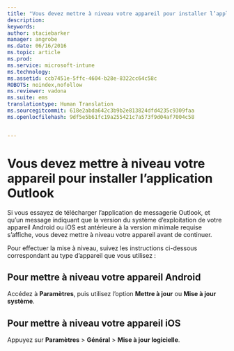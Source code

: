 ```yaml
---
title: "Vous devez mettre à niveau votre appareil pour installer l’application Outlook | Microsoft Intune"
description: 
keywords: 
author: staciebarker
manager: angrobe
ms.date: 06/16/2016
ms.topic: article
ms.prod: 
ms.service: microsoft-intune
ms.technology: 
ms.assetid: ccb7451e-5ffc-4604-b28e-8322cc64c58c
ROBOTS: noindex,nofollow
ms.reviewer: vadona
ms.suite: ems
translationtype: Human Translation
ms.sourcegitcommit: 618e2abda642c3b9b2e813824dfd4235c9309faa
ms.openlocfilehash: 9df5e5b61fc19a255421c7a573f9d04af7004c58


---
```


# Vous devez mettre à niveau votre appareil pour installer l’application Outlook

Si vous essayez de télécharger l’application de messagerie Outlook, et qu’un message indiquant que la version du système d’exploitation de votre appareil Android ou iOS est antérieure à la version minimale requise s’affiche, vous devez mettre à niveau votre appareil avant de continuer.

Pour effectuer la mise à niveau, suivez les instructions ci-dessous correspondant au type d’appareil que vous utilisez :

## Pour mettre à niveau votre appareil Android
Accédez à **Paramètres**, puis utilisez l’option **Mettre à jour** ou **Mise à jour système**.

## Pour mettre à niveau votre appareil iOS
Appuyez sur **Paramètres** &gt; **Général** &gt; **Mise à jour logicielle**.



<!--HONumber=Jul16_HO4-->


